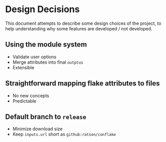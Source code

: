 # Design Decisions

This document attempts to describe some design choices of the project, to help
understanding why some features are developed / not developed.

## Using the module system

- Validate user options
- Merge attributes into final `outptus`
- Extensible

## Straightforward mapping flake attributes to files

- No new concepts
- Predictable

## Default branch to `release`

- Minimize download size
- Keep `inputs.url` short as `github:ratson/conflake`

